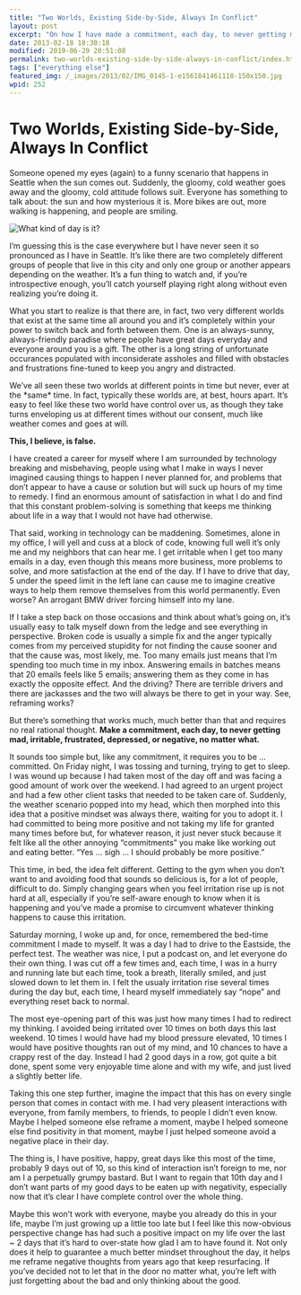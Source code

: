 ```yaml
---
title: "Two Worlds, Existing Side-by-Side, Always In Conflict"
layout: post
excerpt: "On how I have made a commitment, each day, to never getting mad, irritable, frustrated, depressed, or negative, no matter what. This probably sounds a little trite to some, maybe totally obvious to others, but it's something I needed to understand. &quot;When the student is prepared, the teacher appears,&quot; says Brother Ali .... preach on. "
date: 2013-02-18 18:30:18
modified: 2019-06-29 20:51:08
permalink: two-worlds-existing-side-by-side-always-in-conflict/index.html
tags: ["everything else"]
featured_img: /_images/2013/02/IMG_0145-1-e1561841461118-150x150.jpg
wpid: 252
---
```


# Two Worlds, Existing Side-by-Side, Always In Conflict

Someone opened my eyes (again) to a funny scenario that happens in Seattle when the sun comes out. Suddenly, the gloomy, cold weather goes away and the gloomy, cold attitude follows suit. Everyone has something to talk about: the sun and how mysterious it is. More bikes are out, more walking is happening, and people are smiling.

![What kind of day is it?](/_images/2013/02/IMG_0145.jpg)

I’m guessing this is the case everywhere but I have never seen it so pronounced as I have in Seattle. It’s like there are two completely different groups of people that live in this city and only one group or another appears depending on the weather. It’s a fun thing to watch and, if you’re introspective enough, you’ll catch yourself playing right along without even realizing you’re doing it.

What you start to realize is that there are, in fact, two very different worlds that exist at the same time all around you and it’s completely within your power to switch back and forth between them. One is an always-sunny, always-friendly paradise where people have great days everyday and everyone around you is a gift. The other is a long string of unfortunate occurances populated with inconsiderate assholes and filled with obstacles and frustrations fine-tuned to keep you angry and distracted.

We’ve all seen these two worlds at different points in time but never, ever at the \*same\* time. In fact, typically these worlds are, at best, hours apart. It’s easy to feel like these two world have control over us, as though they take turns enveloping us at different times without our consent, much like weather comes and goes at will.

**This, I believe, is false.**

I have created a career for myself where I am surrounded by technology breaking and misbehaving, people using what I make in ways I never imagined causing things to happen I never planned for, and problems that don’t appear to have a cause or solution but will suck up hours of my time to remedy. I find an enormous amount of satisfaction in what I do and find that this constant problem-solving is something that keeps me thinking about life in a way that I would not have had otherwise.

That said, working in technology can be maddening. Sometimes, alone in my office, I will yell and cuss at a block of code, knowing full well it’s only me and my neighbors that can hear me. I get irritable when I get too many emails in a day, even though this means more business, more problems to solve, and more satisfaction at the end of the day. If I have to drive that day, 5 under the speed limit in the left lane can cause me to imagine creative ways to help them remove themselves from this world permanently. Even worse? An arrogant BMW driver forcing himself into my lane.

If I take a step back on those occasions and think about what’s going on, it’s usually easy to talk myself down from the ledge and see everything in perspective. Broken code is usually a simple fix and the anger typically comes from my perceived stupidity for not finding the cause sooner and that the cause was, most likely, me. Too many emails just means that I’m spending too much time in my inbox. Answering emails in batches means that 20 emails feels like 5 emails; answering them as they come in has exactly the opposite effect. And the driving? There are terrible drivers and there are jackasses and the two will always be there to get in your way. See, reframing works?

But there’s something that works much, much better than that and requires no real rational thought. **Make a commitment, each day, to never getting mad, irritable, frustrated, depressed, or negative, no matter what.**

It sounds too simple but, like any commitment, it requires you to be … committed. On Friday night, I was tossing and turning, trying to get to sleep. I was wound up because I had taken most of the day off and was facing a good amount of work over the weekend. I had agreed to an urgent project and had a few other client tasks that needed to be taken care of. Suddenly, the weather scenario popped into my head, which then morphed into this idea that a positive mindset was always there, waiting for you to adopt it. I had committed to being more positive and not taking my life for granted many times before but, for whatever reason, it just never stuck because it felt like all the other annoying “commitments” you make like working out and eating better. “Yes … sigh … I should probably be more positive.”

This time, in bed, the idea felt different. Getting to the gym when you don’t want to and avoiding food that sounds so delicious is, for a lot of people, difficult to do. Simply changing gears when you feel irritation rise up is not hard at all, especially if you’re self-aware enough to know when it is happening and you’ve made a promise to circumvent whatever thinking happens to cause this irritation.

Saturday morning, I woke up and, for once, remembered the bed-time commitment I made to myself. It was a day I had to drive to the Eastside, the perfect test. The weather was nice, I put a podcast on, and let everyone do their own thing. I was cut off a few times and, each time, I was in a hurry and running late but each time, took a breath, literally smiled, and just slowed down to let them in. I felt the usualy irritation rise several times during the day but, each time, I heard myself immediately say “nope” and everything reset back to normal.

The most eye-opening part of this was just how many times I had to redirect my thinking. I avoided being irritated over 10 times on both days this last weekend. 10 times I would have had my blood pressure elevated, 10 times I would have positive thoughts ran out of my mind, and 10 chances to have a crappy rest of the day. Instead I had 2 good days in a row, got quite a bit done, spent some very enjoyable time alone and with my wife, and just lived a slightly better life.

Taking this one step further, imagine the impact that this has on every single person that comes in contact with me. I had very pleasent interactions with everyone, from family members, to friends, to people I didn’t even know. Maybe I helped someone else reframe a moment, maybe I helped someone else find positivity in that moment, maybe I just helped someone avoid a negative place in their day.

The thing is, I have positive, happy, great days like this most of the time, probably 9 days out of 10, so this kind of interaction isn’t foreign to me, nor am I a perpetually grumpy bastard. But I want to regain that 10th day and I don’t want parts of my good days to be eaten up with negativity, especially now that it’s clear I have complete control over the whole thing.

Maybe this won’t work with everyone, maybe you already do this in your life, maybe I’m just growing up a little too late but I feel like this now-obvious perspective change has had such a positive impact on my life over the last ~ 2 days that it’s hard to over-state how glad I am to have found it. Not only does it help to guarantee a much better mindset throughout the day, it helps me reframe negative thoughts from years ago that keep resurfacing. If you’ve decided not to let that in the door no matter what, you’re left with just forgetting about the bad and only thinking about the good.